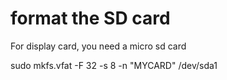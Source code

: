 # format the SD card

For display card, you need a micro sd card

sudo mkfs.vfat -F 32 -s 8 -n "MYCARD" /dev/sda1
